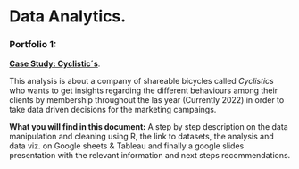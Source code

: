 # Data Analytics.

### Portfolio 1: 
[**Case Study: Cyclistic´s**](https://github.com/Tobias024/Cyclistics-Case-Study/blob/main/Cyclistic%20case%20study.Rmd).

This analysis is about a company of shareable bicycles called *Cyclistics* who wants to get insights regarding the different behaviours among their clients by membership throughout the las year (Currently 2022) in order to take data driven decisions for the marketing campaings.

**What you will find in this document:** A step by step description on the data manipulation and cleaning using R, the link to datasets, the analysis and data viz. on Google sheets & Tableau and finally a google slides presentation with the relevant information and next steps recommendations.

